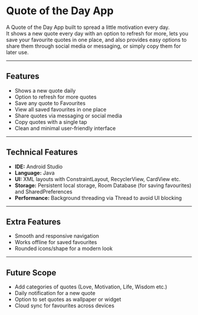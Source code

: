 # Quote of the Day App

A Quote of the Day App built to spread a little motivation every day.  
It shows a new quote every day with an option to refresh for more, lets you save your favourite quotes in one place, and also provides easy options to share them through social media or messaging, or simply copy them for later use.

---

## Features
- Shows a new quote daily  
- Option to refresh for more quotes  
- Save any quote to Favourites  
- View all saved favourites in one place  
- Share quotes via messaging or social media  
- Copy quotes with a single tap  
- Clean and minimal user-friendly interface  

---

## Technical Features
- **IDE:** Android Studio  
- **Language:** Java  
- **UI:** XML layouts with ConstraintLayout, RecyclerView, CardView etc.  
- **Storage:** Persistent local storage, Room Database (for saving favourites) and SharedPreferences  
- **Performance:** Background threading via Thread to avoid UI blocking  

---

## Extra Features
- Smooth and responsive navigation  
- Works offline for saved favourites  
- Rounded icons/shape for a modern look  

---

## Future Scope
- Add categories of quotes (Love, Motivation, Life, Wisdom etc.)  
- Daily notification for a new quote  
- Option to set quotes as wallpaper or widget  
- Cloud sync for favourites across devices  
